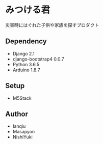 # みつける君

災害時にはぐれた子供や家族を探すプロダクト

## Dependency

- Django 2.1
- django-bootstrap4 0.0.7
- Python 3.6.5
- Arduino 1.8.7

## Setup

- M5Stack

## Author

- lanqiu
- Masapyon
- NishiYuki
